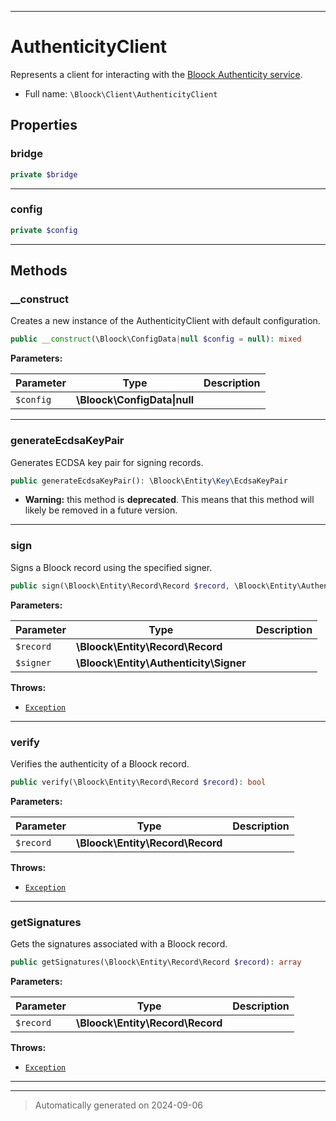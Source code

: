 ***

# AuthenticityClient

Represents a client for interacting with the [Bloock Authenticity service](https://dashboard.bloock.com/login).



* Full name: `\Bloock\Client\AuthenticityClient`



## Properties


### bridge



```php
private $bridge
```






***

### config



```php
private $config
```






***

## Methods


### __construct

Creates a new instance of the AuthenticityClient with default configuration.

```php
public __construct(\Bloock\ConfigData|null $config = null): mixed
```








**Parameters:**

| Parameter | Type | Description |
|-----------|------|-------------|
| `$config` | **\Bloock\ConfigData&#124;null** |  |





***

### generateEcdsaKeyPair

Generates ECDSA key pair for signing records.

```php
public generateEcdsaKeyPair(): \Bloock\Entity\Key\EcdsaKeyPair
```






* **Warning:** this method is **deprecated**. This means that this method will likely be removed in a future version.







***

### sign

Signs a Bloock record using the specified signer.

```php
public sign(\Bloock\Entity\Record\Record $record, \Bloock\Entity\Authenticity\Signer $signer): \Bloock\Entity\Authenticity\Signature
```








**Parameters:**

| Parameter | Type | Description |
|-----------|------|-------------|
| `$record` | **\Bloock\Entity\Record\Record** |  |
| `$signer` | **\Bloock\Entity\Authenticity\Signer** |  |




**Throws:**

- [`Exception`](../../Exception.md)



***

### verify

Verifies the authenticity of a Bloock record.

```php
public verify(\Bloock\Entity\Record\Record $record): bool
```








**Parameters:**

| Parameter | Type | Description |
|-----------|------|-------------|
| `$record` | **\Bloock\Entity\Record\Record** |  |




**Throws:**

- [`Exception`](../../Exception.md)



***

### getSignatures

Gets the signatures associated with a Bloock record.

```php
public getSignatures(\Bloock\Entity\Record\Record $record): array
```








**Parameters:**

| Parameter | Type | Description |
|-----------|------|-------------|
| `$record` | **\Bloock\Entity\Record\Record** |  |




**Throws:**

- [`Exception`](../../Exception.md)



***


***
> Automatically generated on 2024-09-06
